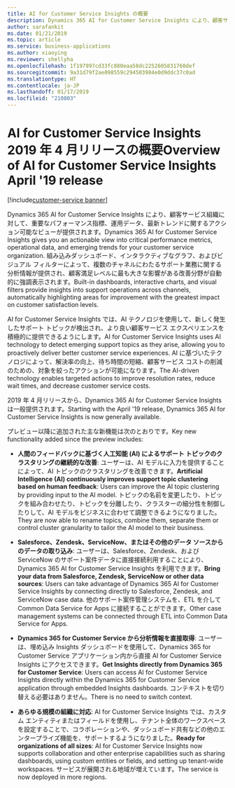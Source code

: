 ```yaml
---
title: AI for Customer Service Insights の概要
description: Dynamics 365 AI for Customer Service Insights により、顧客サービス組織に対して、重要なパフォーマンス指標、運用データ、最新トレンドに関するアクション可能なビューが提供されます。
author: sarafankit
ms.date: 01/21/2019
ms.topic: article
ms.service: business-applications
ms.author: xiaoying
ms.reviewer: shellyha
ms.openlocfilehash: 1f197997cd33fc880eaa58dc2252605831760def
ms.sourcegitcommit: 9a31d79f2ae098559c294503984e0d9ddc37c0ad
ms.translationtype: HT
ms.contentlocale: ja-JP
ms.lasthandoff: 01/17/2019
ms.locfileid: "210803"
---
```

# <a name="overview-of-ai-for-customer-service-insights-april-19-release"></a><span data-ttu-id="034a6-103">AI for Customer Service Insights 2019 年 4 月リリースの概要</span><span class="sxs-lookup"><span data-stu-id="034a6-103">Overview of AI for Customer Service Insights April '19 release</span></span>
[!include[customer-service banner](../../../includes/customer-service.md)]


<span data-ttu-id="034a6-104">Dynamics 365 AI for Customer Service Insights により、顧客サービス組織に対して、重要なパフォーマンス指標、運用データ、最新トレンドに関するアクション可能なビューが提供されます。</span><span class="sxs-lookup"><span data-stu-id="034a6-104">Dynamics 365 AI for Customer Service Insights gives you an actionable view into critical performance metrics, operational data, and emerging trends for your customer service organization.</span></span> <span data-ttu-id="034a6-105">組み込みダッシュボード、インタラクティブなグラフ、およびビジュアル フィルターによって、複数のチャネルにわたるサポート業務に関する分析情報が提供され、顧客満足レベルに最も大きな影響がある改善分野が自動的に強調表示されます。</span><span class="sxs-lookup"><span data-stu-id="034a6-105">Built-in dashboards, interactive charts, and visual filters provide insights into support operations across channels, automatically highlighting areas for improvement with the greatest impact on customer satisfaction levels.</span></span>

<span data-ttu-id="034a6-106">AI for Customer Service Insights では、AI テクノロジを使用して、新しく発生したサポート トピックが検出され、より良い顧客サービス エクスペリエンスを積極的に提供できるようにします。</span><span class="sxs-lookup"><span data-stu-id="034a6-106">AI for Customer Service Insights uses AI technology to detect emerging support topics as they arise, allowing you to proactively deliver better customer service experiences.</span></span> <span data-ttu-id="034a6-107">AI に基づいたテクノロジによって、解決率の向上、待ち時間の短縮、顧客サービス コストの削減のための、対象を絞ったアクションが可能になります。</span><span class="sxs-lookup"><span data-stu-id="034a6-107">The AI-driven technology enables targeted actions to improve resolution rates, reduce wait times, and decrease customer service costs.</span></span>

<span data-ttu-id="034a6-108">2019 年 4 月リリースから、Dynamics 365 AI for Customer Service Insights は一般提供されます。</span><span class="sxs-lookup"><span data-stu-id="034a6-108">Starting with the April '19 release, Dynamics 365 AI for Customer Service Insights is now generally available.</span></span>

<span data-ttu-id="034a6-109">プレビュー以降に追加された主な新機能は次のとおりです。</span><span class="sxs-lookup"><span data-stu-id="034a6-109">Key new functionality added since the preview includes:</span></span>

- <span data-ttu-id="034a6-110">**人間のフィードバックに基づく人工知能 (AI) によるサポート トピックのクラスタリングの継続的な改善**: ユーザーは、AI モデルに入力を提供することによって、AI トピックのクラスタリングを改善できます。</span><span class="sxs-lookup"><span data-stu-id="034a6-110">**Artificial Intelligence (AI) continuously improves support topic clustering based on human feedback**: Users can improve the AI topic clustering by providing input to the AI model.</span></span> <span data-ttu-id="034a6-111">トピックの名前を変更したり、トピックを組み合わせたり、トピックを分離したり、クラスターの細分性を制御したりして、AI モデルをビジネスに合わせて調整できるようになりました。</span><span class="sxs-lookup"><span data-stu-id="034a6-111">They are now able to rename topics, combine them, separate them or control cluster granularity to tailor the AI model to their business.</span></span>

- <span data-ttu-id="034a6-112">**Salesforce、Zendesk、ServiceNow、またはその他のデータ ソースからのデータの取り込み**: ユーザーは、Salesforce、Zendesk、および ServiceNow のサポート案件データに直接接続利用することにより、Dynamics 365 AI for Customer Service Insights を利用できます。</span><span class="sxs-lookup"><span data-stu-id="034a6-112">**Bring your data from Salesforce, Zendesk, ServiceNow or other data sources**: Users can take advantage of Dynamics 365 AI for Customer Service Insights by connecting directly to Salesforce, Zendesk, and ServiceNow case data.</span></span> <span data-ttu-id="034a6-113">他のサポート案件管理システムを、ETL を介して Common Data Service for Apps に接続することができます。</span><span class="sxs-lookup"><span data-stu-id="034a6-113">Other case management systems can be connected through ETL into Common Data Service for Apps.</span></span>

- <span data-ttu-id="034a6-114">**Dynamics 365 for Customer Service から分析情報を直接取得**: ユーザーは、埋め込み Insights ダッシュボードを使用して、Dynamics 365 for Customer Service アプリケーション内から直接 AI for Customer Service Insights にアクセスできます。</span><span class="sxs-lookup"><span data-stu-id="034a6-114">**Get Insights directly from Dynamics 365 for Customer Service**: Users can access AI for Customer Service Insights directly within the Dynamics 365 for Customer Service application through embedded Insights dashboards.</span></span> <span data-ttu-id="034a6-115">コンテキストを切り替える必要はありません。</span><span class="sxs-lookup"><span data-stu-id="034a6-115">There is no need to switch context.</span></span>

- <span data-ttu-id="034a6-116">**あらゆる規模の組織に対応**: AI for Customer Service Insights では、カスタム エンティティまたはフィールドを使用し、テナント全体のワークスペースを設定することで、コラボレーションや、ダッシュボード共有などの他のエンタープライズ機能を、サポートするようになりました。</span><span class="sxs-lookup"><span data-stu-id="034a6-116">**Ready for organizations of all sizes**: AI for Customer Service Insights now supports collaboration and other enterprise capabilities such as sharing dashboards, using custom entities or fields, and setting up tenant-wide workspaces.</span></span> <span data-ttu-id="034a6-117">サービスが展開される地域が増えています。</span><span class="sxs-lookup"><span data-stu-id="034a6-117">The service is now deployed in more regions.</span></span>
